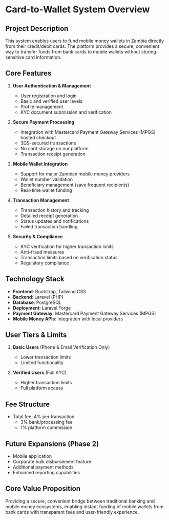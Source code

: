 # Card-to-Wallet System Overview

## Project Description

This system enables users to fund mobile money wallets in Zambia directly from their credit/debit cards. The platform provides a secure, convenient way to transfer funds from bank cards to mobile wallets without storing sensitive card information.

## Core Features

1. **User Authentication & Management**
   - User registration and login
   - Basic and verified user levels
   - Profile management
   - KYC document submission and verification

2. **Secure Payment Processing**
   - Integration with Mastercard Payment Gateway Services (MPGS) hosted checkout
   - 3DS-secured transactions
   - No card storage on our platform
   - Transaction receipt generation

3. **Mobile Wallet Integration**
   - Support for major Zambian mobile money providers
   - Wallet number validation
   - Beneficiary management (save frequent recipients)
   - Real-time wallet funding

4. **Transaction Management**
   - Transaction history and tracking
   - Detailed receipt generation
   - Status updates and notifications
   - Failed transaction handling

5. **Security & Compliance**
   - KYC verification for higher transaction limits
   - Anti-fraud measures
   - Transaction limits based on verification status
   - Regulatory compliance

## Technology Stack

- **Frontend**: Bootstrap, Tailwind CSS
- **Backend**: Laravel (PHP)
- **Database**: PostgreSQL
- **Deployment**: Laravel Forge
- **Payment Gateway**: Mastercard Payment Gateway Services (MPGS)
- **Mobile Money APIs**: Integration with local providers

## User Tiers & Limits

1. **Basic Users** (Phone & Email Verification Only)
   - Lower transaction limits
   - Limited functionality

2. **Verified Users** (Full KYC)
   - Higher transaction limits
   - Full platform access

## Fee Structure

- Total fee: 4% per transaction
  - 3% bank/processing fee
  - 1% platform commission

## Future Expansions (Phase 2)

- Mobile application
- Corporate bulk disbursement feature
- Additional payment methods
- Enhanced reporting capabilities

## Core Value Proposition

Providing a secure, convenient bridge between traditional banking and mobile money ecosystems, enabling instant funding of mobile wallets from bank cards with transparent fees and user-friendly experience.
